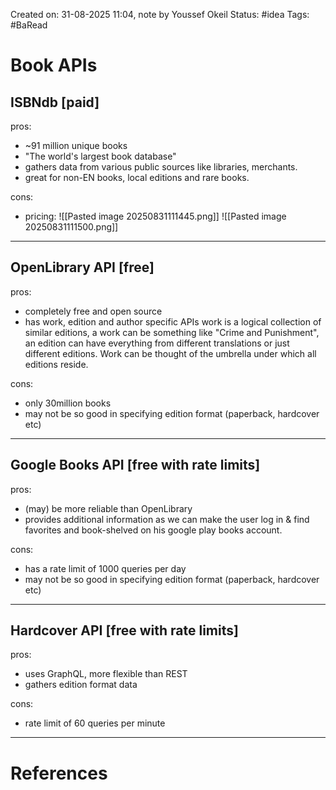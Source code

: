 Created on: 31-08-2025 11:04, note by Youssef Okeil
Status: #idea
Tags: #BaRead 
# Book APIs
## ISBNdb \[paid]
pros:
- ~91 million unique books
- "The world's largest book database"
- gathers data from various public sources like libraries, merchants.
- great for non-EN books, local editions and rare books.

cons:
- pricing:
![[Pasted image 20250831111445.png]]
![[Pasted image 20250831111500.png]]

--------------
## OpenLibrary API \[free]
pros:
- completely free and open source
- has work, edition and author specific APIs
	work is a logical collection of similar editions, a work can be something like "Crime and Punishment", an edition can have everything from different translations or just different editions. Work can be thought of the umbrella under which all editions reside. 

cons:
- only 30million books
- may not be so good in specifying edition format (paperback, hardcover etc)
----------------
## Google Books API \[free with rate limits]
pros:
- (may) be more reliable than OpenLibrary
- provides additional information as we can make the user log in & find favorites and book-shelved on his google play books account.

cons:
- has a rate limit of 1000 queries per day
- may not be so good in specifying edition format (paperback, hardcover etc)
-------------
## Hardcover API \[free with rate limits]
pros:
- uses GraphQL, more flexible than REST
- gathers edition format data

cons:
- rate limit of 60 queries per minute
-----------------
# References